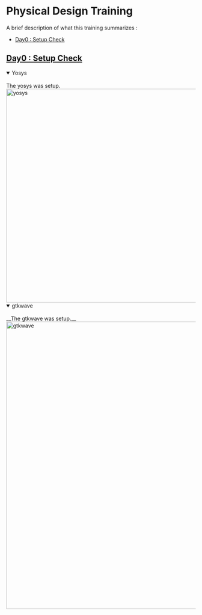 # Physical Design Training

A brief description of what this training summarizes : 

- [Day0 : Setup Check](https://www.github.com/Usha-Mounika/Samsung_PD#Day0)

## [Day0 : Setup Check](https://www.github.com/Usha-Mounika/Samsung_PD#Day0)

 <details open>
<summary>Yosys</summary>
<br>
The yosys was setup.
<img width="568" alt="yosys" src="https://github.com/Usha-Mounika/Samsung_PD/assets/142480150/52c877f5-dda8-4fad-84ad-8697c30ddb68">
</details>
 <details open>
<summary>gtkwave</summary>
<br>
__The gtkwave was setup.__
   <img width="764" alt="gtkwave" src="https://github.com/Usha-Mounika/Samsung_PD/assets/142480150/b53bb7d7-d3fe-4259-918e-6d348abef910">
</details>
